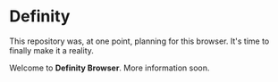 # Definity
This repository was, at one point, planning for this browser. It's time to finally make it a reality.

Welcome to **Definity Browser**. More information soon.
